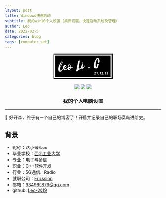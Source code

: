 ```yaml
---
layout: post
title: Windows快速启动
subtitle: 我的win10个人设置（桌面设置、快速启动系统及管理）
author: Leo
date: 2022-02-5
categories: blog
tags: [computer_set]
---
```

<p align="center">
<a href="https://github.com/Leo-2019" target="_blank">
	<img src="https://github.com/Leo-2019/Picture/blob/main/pictures/logo/square_mid.jpg?raw=true" width=""/>
</a>
</p>

<p align="center">
  <a href="https://github.com/Leo-2019"><img src="https://img.shields.io/badge/Author-Leo-blue.svg"></a>
  <a href="https://www.ericsson.com"><img src="https://img.shields.io/badge/company-Ericssion-brightgreen.svg"></a>
  <a href="https://internal.ericsson.com/org/31580708?unit=31580708"><img src="https://img.shields.io/badge/Unit-RPCN_SWD_APP4-red.svg"></a>
</p>

<h3 align="center">我的个人电脑设置</h3>

---

👏 好开森，终于有一个自己的博客了！开启并记录自己的职场菜鸟进阶史。

## 背景

* 昵称：路小臻/Leo
* 毕业学校：[西北工业大学](https://www.nwpu.edu.cn/)
* 专业：电子与通信
* 职业：C++软件开发
* 行业：5G通信、Radio
* 就职公司：[Ericssion](https://www.ericsson.com/zh-cn/about-us/company-facts/ericsson-worldwide/china)
* 邮箱：934969879@qq.com
* github:  [Leo-2019](https://github.com/Leo-2019)

